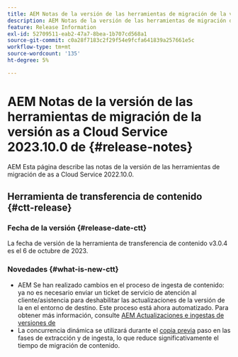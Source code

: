 ```yaml
---
title: AEM Notas de la versión de las herramientas de migración de la versión as a Cloud Service 2023.10.0 de
description: AEM Notas de la versión de las herramientas de migración de la versión as a Cloud Service 2022.10.0 de
feature: Release Information
exl-id: 52709511-eab2-47a7-8bea-1b707cd568a1
source-git-commit: c0a28f7183c2f29f54e9fcfa641839a257661e5c
workflow-type: tm+mt
source-wordcount: '135'
ht-degree: 5%

---
```


# AEM Notas de la versión de las herramientas de migración de la versión as a Cloud Service 2023.10.0 de {#release-notes}

AEM Esta página describe las notas de la versión de las herramientas de migración de as a Cloud Service 2022.10.0.

## Herramienta de transferencia de contenido {#ctt-release}

### Fecha de la versión {#release-date-ctt}

La fecha de versión de la herramienta de transferencia de contenido v3.0.4 es el 6 de octubre de 2023.

### Novedades {#what-is-new-ctt}

* AEM Se han realizado cambios en el proceso de ingesta de contenido: ya no es necesario enviar un ticket de servicio de atención al cliente/asistencia para deshabilitar las actualizaciones de la versión de la en el entorno de destino. Este proceso está ahora automatizado. Para obtener más información, consulte [AEM Actualizaciones e ingestas de versiones de](/help/journey-migration/content-transfer-tool/using-content-transfer-tool/ingesting-content.md#aem-version-updates-and-ingestions)
* La concurrencia dinámica se utilizará durante el [copia previa](/help/journey-migration/content-transfer-tool/using-content-transfer-tool/handling-large-content-repositories.md) paso en las fases de extracción y de ingesta, lo que reduce significativamente el tiempo de migración de contenido.

